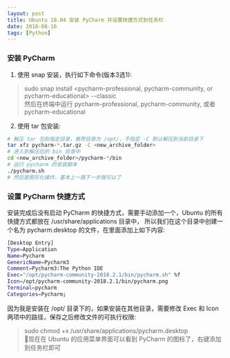 ```yaml
---  
layout: post  
title: Ubuntu 18.04 安装 PyCharm 并设置快捷方式到任务栏  
date: 2018-08-16  
tags: [Python]  
---  
```

  
### 安装 PyCharm  
1. 使用 snap 安装，执行如下命令(版本3选1):  
> sudo snap install <pycharm-professional, pycharm-community, or pycharm-educational> --classic  
然后在终端中运行 pycharm-professional, pycharm-community, 或者 pycharm-educational  
2. 使用 tar 包安装:  
``` bash   
# 解压 tar 包到指定目录，推荐目录为 /opt/，不指定 -C 默认解压到当前目录下  
tar xfz pycharm-*.tar.gz -C <new_archive_folder>  
# 进入到解压后的 bin 目录中 
cd <new_archive_folder>/pycharm-*/bin  
# 运行 pycharm 的安装脚本  
./pycharm.sh  
# 然后是图形化操作，基本上一路下一步就可以了
```  
  
### 设置 PyCharm 快捷方式  
安装完成后没有启动 PyCharm 的快捷方式，需要手动添加一个，Ubuntu 的所有快捷方式都放在 /usr/share/applications 目录中，
所以我们在这个目录中创建一个名为 pycharm.desktop 的文件，在里面添加上如下内容:  
``` bash  
[Desktop Entry]  
Type=Application  
Name=Pycharm  
GenericName=Pycharm3  
Comment=Pycharm3:The Python IDE  
Exec="/opt/pycharm-community-2018.2.1/bin/pycharm.sh" %f  
Icon=/opt/pycharm-community-2018.2.1/bin/pycharm.png  
Terminal=pycharm  
Categories=Pycharm;  
```  
因为我是安装在 /opt/ 目录下的，如果安装在其他目录，需要修改 Exec 和 Icon 两项中的路径，保存之后修改文件的可执行权限:  
> sudo chmod +x /usr/share/applications/pycharm.desktop  
现在在 Ubuntu 的应用菜单界面可以看到 PyCharm 的图标了，右键添加到任务栏即可
